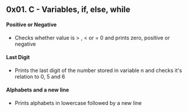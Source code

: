 ## 0x01. C - Variables, if, else, while

#### Positive or Negative
- Checks whether value is > , < or = 0 and prints zero, positive or negative

#### Last Digit
- Prints the last digit of the number stored in variable n and checks it's relation to 0, 5 and 6

#### Alphabets and a new line
- Prints alphabets in lowercase followed by a new line